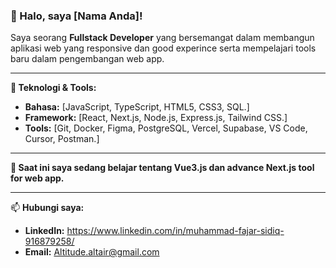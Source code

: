 ### 👋 Halo, saya [Nama Anda]!

Saya seorang **Fullstack Developer** yang bersemangat dalam membangun aplikasi web yang responsive dan good experince serta mempelajari tools baru dalam pengembangan web app.

---

**🔧 Teknologi & Tools:**

*   **Bahasa:** [JavaScript, TypeScript, HTML5, CSS3, SQL.]
*   **Framework:** [React, Next.js, Node.js, Express.js, Tailwind CSS.]
*   **Tools:** [Git, Docker, Figma, PostgreSQL, Vercel, Supabase, VS Code, Cursor, Postman.]

---

**🌱 Saat ini saya sedang belajar tentang Vue3.js dan advance Next.js tool for web app.**

---

📫 **Hubungi saya:**

*   **LinkedIn:** https://www.linkedin.com/in/muhammad-fajar-sidiq-916879258/
*   **Email:** Altitude.altair@gmail.com
